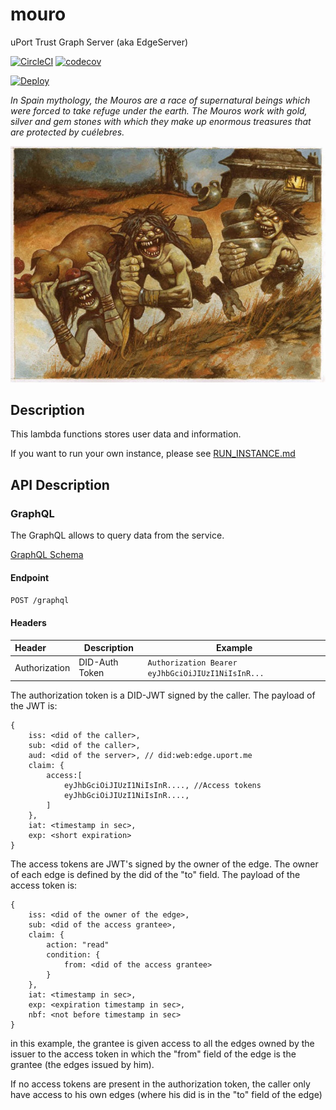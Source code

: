 # mouro
uPort Trust Graph Server (aka EdgeServer)

[![CircleCI](https://circleci.com/gh/uport-project/mouro.svg?style=svg&circle-token=26fa9a6aff710aa959b22ffa15f7ef314face8b0)](https://circleci.com/gh/uport-project/mouro)
[![codecov](https://codecov.io/gh/uport-project/mouro/branch/master/graph/badge.svg?token=ywlwzVP2fF)](https://codecov.io/gh/uport-project/mouro)

[![Deploy](https://www.herokucdn.com/deploy/button.svg)](https://heroku.com/deploy)


_In Spain mythology, the Mouros are a race of supernatural beings which were forced to take refuge under the earth. The Mouros work with gold, silver and gem stones with which they make up enormous treasures that are protected by cuélebres._

![Mouros](./mouros.jpg)

## Description

This lambda functions stores user data and information. 

If you want to run your own instance, please see [RUN_INSTANCE.md](./RUN_INSTANCE.md)

## API Description

### GraphQL

The GraphQL allows to query data from the service.

[GraphQL Schema](./src/lib/schema.graphql)


#### Endpoint

`POST /graphql`

#### Headers

| Header         | Description    | Example                                           |
|:---------------|----------------|---------------------------------------------------|
| Authorization  | DID-Auth Token | `Authorization Bearer eyJhbGciOiJIUzI1NiIsInR...` |

The authorization token is a DID-JWT signed by the caller. The payload of the JWT is:

```
{
    iss: <did of the caller>,
    sub: <did of the caller>,
    aud: <did of the server>, // did:web:edge.uport.me
    claim: {
        access:[
            eyJhbGciOiJIUzI1NiIsInR...., //Access tokens
            eyJhbGciOiJIUzI1NiIsInR....,
        ]
    },
    iat: <timestamp in sec>,
    exp: <short expiration>
}
```


The access tokens are JWT's signed by the owner of the edge. The owner of each edge is defined by the did of the "to" field. The payload of the access token is:

```
{
    iss: <did of the owner of the edge>,
    sub: <did of the access grantee>,
    claim: {
        action: "read"
        condition: {
            from: <did of the access grantee> 
        }
    },
    iat: <timestamp in sec>,
    exp: <expiration timestamp in sec>,
    nbf: <not before timestamp in sec>
}
```

in this example, the grantee is given access to all the edges owned by the issuer to the access token  in which the "from" field of the edge is the grantee (the edges issued by him).

If no access tokens are present in the authorization token, the caller only have access to his own edges (where his did is in the "to" field of the edge)




